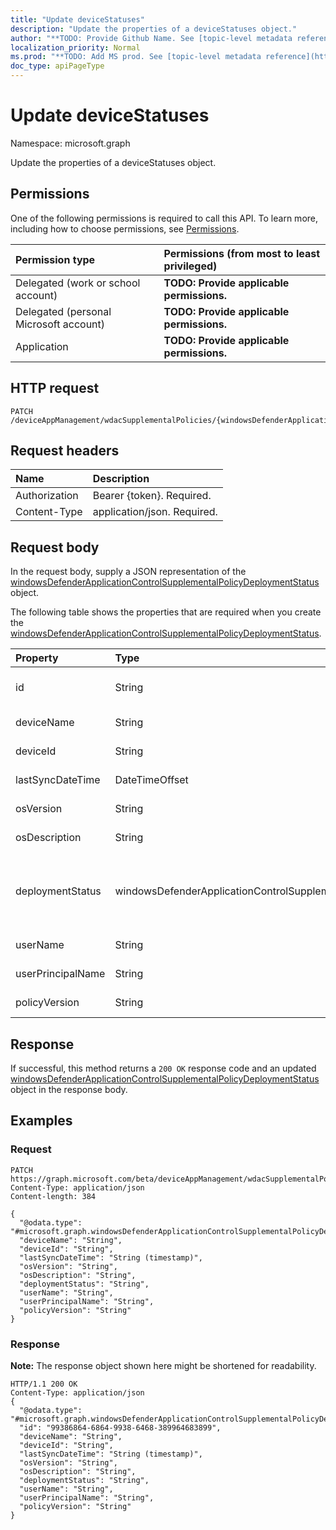 ```yaml
---
title: "Update deviceStatuses"
description: "Update the properties of a deviceStatuses object."
author: "**TODO: Provide Github Name. See [topic-level metadata reference](https://msgo.azurewebsites.net/add/document/guidelines/metadata.html#topic-level-metadata)**"
localization_priority: Normal
ms.prod: "**TODO: Add MS prod. See [topic-level metadata reference](https://msgo.azurewebsites.net/add/document/guidelines/metadata.html#topic-level-metadata)**"
doc_type: apiPageType
---
```


# Update deviceStatuses

Namespace: microsoft.graph

Update the properties of a deviceStatuses object.

## Permissions
One of the following permissions is required to call this API. To learn more, including how to choose permissions, see [Permissions](/concepts/permissions-reference.md).

|Permission type|Permissions (from most to least privileged)|
|:---|:---|
|Delegated (work or school account)|**TODO: Provide applicable permissions.**|
|Delegated (personal Microsoft account)|**TODO: Provide applicable permissions.**|
|Application|**TODO: Provide applicable permissions.**|

## HTTP request

<!-- {
  "blockType": "ignored"
}
-->
``` http
PATCH /deviceAppManagement/wdacSupplementalPolicies/{windowsDefenderApplicationControlSupplementalPolicyId}/deviceStatuses
```

## Request headers
|Name|Description|
|:---|:---|
|Authorization|Bearer {token}. Required.|
|Content-Type|application/json. Required.|

## Request body
In the request body, supply a JSON representation of the [windowsDefenderApplicationControlSupplementalPolicyDeploymentStatus](../resources/windowsdefenderapplicationcontrolsupplementalpolicydeploymentstatus.md) object.

The following table shows the properties that are required when you create the [windowsDefenderApplicationControlSupplementalPolicyDeploymentStatus](../resources/windowsdefenderapplicationcontrolsupplementalpolicydeploymentstatus.md).

|Property|Type|Description|
|:---|:---|:---|
|id|String|**TODO: Add Description** Inherited from [entity](../resources/entity.md)|
|deviceName|String|**TODO: Add Description**|
|deviceId|String|**TODO: Add Description**|
|lastSyncDateTime|DateTimeOffset|**TODO: Add Description**|
|osVersion|String|**TODO: Add Description**|
|osDescription|String|**TODO: Add Description**|
|deploymentStatus|windowsDefenderApplicationControlSupplementalPolicyStatuses|**TODO: Add Description**. Possible values are: `unknown`, `success`, `tokenError`, `notAuthorizedByToken`, `policyNotFound`.|
|userName|String|**TODO: Add Description**|
|userPrincipalName|String|**TODO: Add Description**|
|policyVersion|String|**TODO: Add Description**|



## Response

If successful, this method returns a `200 OK` response code and an updated [windowsDefenderApplicationControlSupplementalPolicyDeploymentStatus](../resources/windowsdefenderapplicationcontrolsupplementalpolicydeploymentstatus.md) object in the response body.

## Examples

### Request
<!-- {
  "blockType": "request",
  "name": "update_devicestatuses"
}
-->
``` http
PATCH https://graph.microsoft.com/beta/deviceAppManagement/wdacSupplementalPolicies/{windowsDefenderApplicationControlSupplementalPolicyId}/deviceStatuses
Content-Type: application/json
Content-length: 384

{
  "@odata.type": "#microsoft.graph.windowsDefenderApplicationControlSupplementalPolicyDeploymentStatus",
  "deviceName": "String",
  "deviceId": "String",
  "lastSyncDateTime": "String (timestamp)",
  "osVersion": "String",
  "osDescription": "String",
  "deploymentStatus": "String",
  "userName": "String",
  "userPrincipalName": "String",
  "policyVersion": "String"
}
```

### Response
**Note:** The response object shown here might be shortened for readability.
<!-- {
  "blockType": "response",
  "truncated": true
}
-->
``` http
HTTP/1.1 200 OK
Content-Type: application/json
{
  "@odata.type": "#microsoft.graph.windowsDefenderApplicationControlSupplementalPolicyDeploymentStatus",
  "id": "99386864-6864-9938-6468-389964683899",
  "deviceName": "String",
  "deviceId": "String",
  "lastSyncDateTime": "String (timestamp)",
  "osVersion": "String",
  "osDescription": "String",
  "deploymentStatus": "String",
  "userName": "String",
  "userPrincipalName": "String",
  "policyVersion": "String"
}
```

